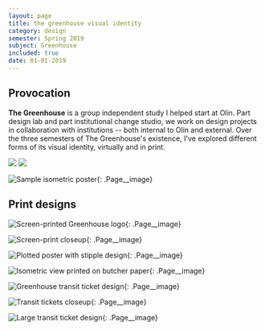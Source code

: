 ```yaml
---
layout: page
title: the greenhouse visual identity 
category: design
semester: Spring 2019
subject: Greenhouse
included: true
date: 01-01-2019
---
```


## Provocation

**The Greenhouse** is a group independent study I helped start at Olin. Part design lab and part institutional change studio, we work on design projects in collaboration with institutions -- both internal to Olin and external. Over the three semesters of The Greenhouse's existence, I've explored different forms of its visual identity, virtually and in print.

<div class="Page__image-row">
    <img class="Page__image-6" src="/images/ghidentity/img1.png">
    <img class="Page__image-6" src="/images/ghidentity/img2.png">
</div>

![Sample isometric poster](/images/ghidentity/img3.png){: .Page__image}

## Print designs

![Screen-printed Greenhouse logo](/images/ghidentity/img4.jpg){: .Page__image}

![Screen-print closeup](/images/ghidentity/img5.jpg){: .Page__image}

![Plotted poster with stipple design](/images/ghidentity/img6.jpg){: .Page__image}

![Isometric view printed on butcher paper](/images/ghidentity/img7.jpg){: .Page__image}

![Greenhouse transit ticket design](/images/ghidentity/img8.jpg){: .Page__image}

![Transit tickets closeup](/images/ghidentity/img9.jpg){: .Page__image}

![Large transit ticket design](/images/ghidentity/img10.jpg){: .Page__image}

